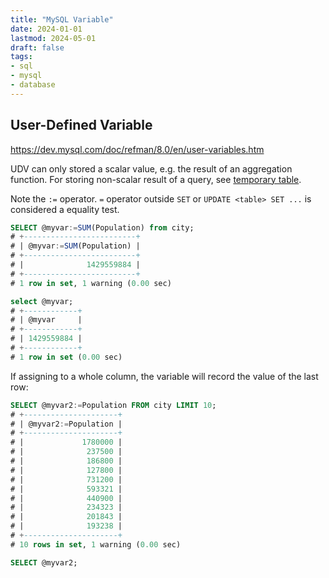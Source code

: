 ```yaml
---
title: "MySQL Variable"
date: 2024-01-01
lastmod: 2024-05-01
draft: false
tags:
- sql
- mysql
- database
---
```


User-Defined Variable
---------

https://dev.mysql.com/doc/refman/8.0/en/user-variables.htm

UDV can only stored a scalar value, e.g. the result of an aggregation function. For storing non-scalar result of a query, see [temporary table](../mysql-select#temporary-table).

Note the `:=` operator. `=` operator outside `SET` or `UPDATE <table> SET ...` is considered a equality test.

```sql
SELECT @myvar:=SUM(Population) from city;
# +-------------------------+
# | @myvar:=SUM(Population) |
# +-------------------------+
# |              1429559884 |
# +-------------------------+
# 1 row in set, 1 warning (0.00 sec)

select @myvar;
# +------------+
# | @myvar     |
# +------------+
# | 1429559884 |
# +------------+
# 1 row in set (0.00 sec)
```

If assigning to a whole column, the variable will record the value of the last row:

```sql
SELECT @myvar2:=Population FROM city LIMIT 10;
# +---------------------+
# | @myvar2:=Population |
# +---------------------+
# |             1780000 |
# |              237500 |
# |              186800 |
# |              127800 |
# |              731200 |
# |              593321 |
# |              440900 |
# |              234323 |
# |              201843 |
# |              193238 |
# +---------------------+
# 10 rows in set, 1 warning (0.00 sec)

SELECT @myvar2;
